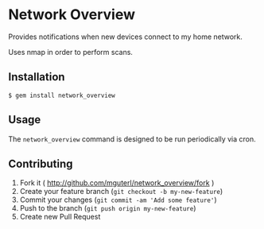 # Network Overview

Provides notifications when new devices connect to my home network.

Uses nmap in order to perform scans.

## Installation

    $ gem install network_overview

## Usage

The `network_overview` command is designed to be run periodically via cron.

## Contributing

1. Fork it ( http://github.com/mguterl/network_overview/fork )
2. Create your feature branch (`git checkout -b my-new-feature`)
3. Commit your changes (`git commit -am 'Add some feature'`)
4. Push to the branch (`git push origin my-new-feature`)
5. Create new Pull Request
